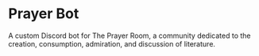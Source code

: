 # Prayer Bot

A custom Discord bot for The Prayer Room, a community dedicated to the creation, consumption, admiration, and discussion of literature.
